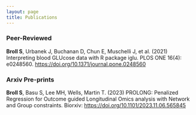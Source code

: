 ```yaml
---
layout: page
title: Publications
---
```


### Peer-Reviewed
 <b>Broll S</b>, Urbanek J, Buchanan D, Chun E, Muschelli J, et al. (2021) Interpreting blood GLUcose data with R package iglu. PLOS ONE 16(4): e0248560. <a href="https://doi.org/10.1371/journal.pone.0248560">https://doi.org/10.1371/journal.pone.0248560</a>  

### Arxiv Pre-prints
 <b>Broll S</b>, Basu S, Lee MH, Wells, Martin T. (2023) PROLONG: Penalized Regression for Outcome guided Longitudinal Omics analysis with Network and Group constraints. Biorxiv: <a href="https://doi.org/10.1101/2023.11.06.565845">https://doi.org/10.1101/2023.11.06.565845</a>  
